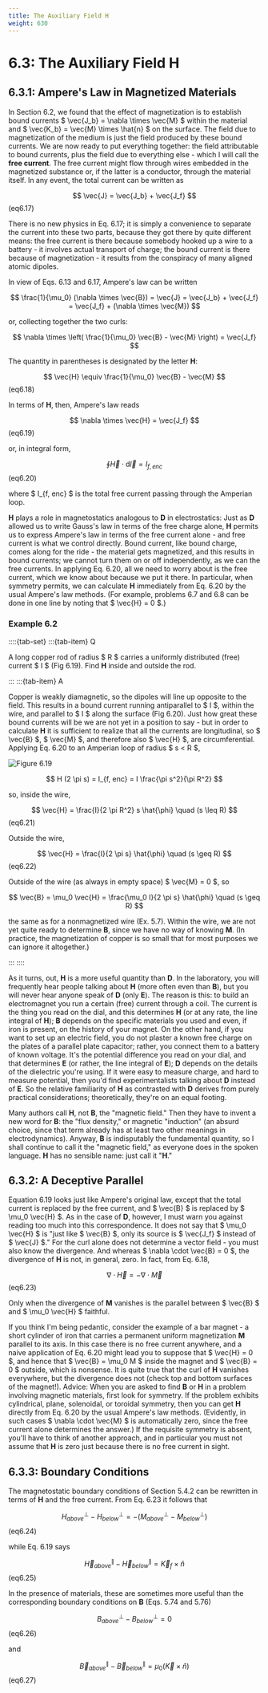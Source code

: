 ```yaml
---
title: The Auxiliary Field H
weight: 630
---
```



# 6.3: The Auxiliary Field H

## 6.3.1: Ampere's Law in Magnetized Materials

In Section 6.2, we found that the effect of magnetization is to establish bound currents $ \vec{J_b} = \nabla \times  \vec{M} $ within the material and $ \vec{K_b} = \vec{M} \times \hat{n} $ on the surface. The field due to magnetization of the medium is just the field produced by these bound currents. We are now ready to put everything together: the field attributable to bound currents, plus the field due to everything else - which I will call the __free current__. The free current might flow through wires embedded in the magnetized substance or, if the latter is a conductor, through the material itself. In any event, the total current can be written as

$$
\vec{J} = \vec{J_b} + \vec{J_f} 
$$ (eq6.17)


There is no new physics in Eq. 6.17; it is simply a convenience to separate the current into these two parts, because they got there by quite different means: the free current is there because somebody hooked up a wire to a battery - it involves actual transport of charge; the bound current is there because of magnetization - it results from the conspiracy of many aligned atomic dipoles. 

In view of Eqs. 6.13 and 6.17, Ampere's law can be written

$$
\frac{1}{\mu_0} (\nabla \times  \vec{B}) = \vec{J} = \vec{J_b} + \vec{J_f} = \vec{J_f} + (\nabla \times  \vec{M})
$$

or, collecting together the two curls:

$$
\nabla \times  \left( \frac{1}{\mu_0} \vec{B} - \vec{M} \right) = \vec{J_f}
$$

The quantity in parentheses is designated by the letter __H__:

$$
\vec{H} \equiv \frac{1}{\mu_0} \vec{B} - \vec{M} 
$$ (eq6.18)

In terms of __H__, then, Ampere's law reads

$$
\nabla \times  \vec{H} = \vec{J_f} 
$$ (eq6.19)

or, in integral form,

$$
\oint \vec{H} \cdot \mathrm{d} \vec{l} = I _{f, enc} 
$$ (eq6.20)

where $ I_{f, enc} $ is the total free current passing through the Amperian loop.

__H__ plays a role in magnetostatics analogous to __D__ in electrostatics: Just as __D__ allowed us to write Gauss's law in terms of the free charge alone, __H__ permits us to express Ampere's law in terms of the free current alone - and free current is what we control directly. Bound current, like bound charge, comes along for the ride - the material gets magnetized, and this results in bound currents; we cannot turn them on or off independently, as we can the free currents. In applying Eq. 6.20, all we need to worry about is the free current, which we know about because we put it there. In particular, when symmetry permits, we can calculate __H__ immediately from Eq. 6.20 by the usual Ampere's law methods. (For example, problems 6.7 and 6.8 can be done in one line by noting that $ \vec{H} = 0 $.)

### Example 6.2

::::{tab-set}
:::{tab-item} Q

A long copper rod of radius $ R $ carries a uniformly distributed (free) current $ I $ (Fig 6.19). Find __H__ inside and outside the rod.

:::
:::{tab-item} A

Copper is weakly diamagnetic, so the dipoles will line up opposite to the field. This results in a bound current running antiparallel to $ I $, within the wire, and parallel to $ I $ along the surface (Fig 6.20). Just how great these bound currents will be we are not yet in a position to say - but in order to calculate __H__ it is sufficient to realize that all the currents are longitudinal, so $ \vec{B} $, $ \vec{M} $, and therefore also $ \vec{H} $, are circumferential. Applying Eq. 6.20 to an Amperian loop of radius $ s < R $,

![Figure 6.19](../img/6.19.png)

$$
H (2 \pi s) = I_{f, enc} = I \frac{\pi s^2}{\pi R^2} 
$$

so, inside the wire,

$$
\vec{H} = \frac{I}{2 \pi R^2} s \hat{\phi} \quad (s \leq R)
$$ (eq6.21)

Outside the wire,

$$
\vec{H} = \frac{I}{2 \pi s} \hat{\phi} \quad (s \geq R) 
$$ (eq6.22)

Outside of the wire (as always in empty space) $ \vec{M} = 0 $, so

$$
\vec{B} = \mu_0 \vec{H} = \frac{\mu_0 I}{2 \pi s} \hat{\phi} \quad (s \geq R)
$$

the same as for a nonmagnetized wire (Ex. 5.7). Within the wire, we are not yet quite ready to determine __B__, since we have no way of knowing __M__. (In practice, the magnetization of copper is so small that for most purposes we can ignore it altogether.)


:::
::::


As it turns, out, __H__ is a more useful quantity than __D__. In the laboratory, you will frequently hear people talking about __H__ (more often even than __B__), but you will never hear anyone speak of __D__ (only __E__). The reason is this: to build an electromagnet you run a certain (free) current through a coil. The current is the thing you read on the dial, and this determines __H__ (or at any rate, the line integral of __H__); __B__ depends on the specific materials you used and even, if iron is present, on the history of your magnet. On the other hand, if you want to set up an electric field, you do not plaster a known free charge on the plates of a parallel plate capacitor; rather, you connect them to a battery of known voltage. It's the potential difference you read on your dial, and that determines __E__ (or rather, the line integral of __E__); __D__ depends on the details of the dielectric you're using. If it were easy to measure charge, and hard to measure potential, then you'd find experimentalists talking about __D__ instead of __E__. So the relative familiarity of __H__ as contrasted with __D__ derives from purely practical considerations; theoretically, they're on an equal footing.

Many authors call __H__, not __B__, the "magnetic field." Then they have to invent a new word for __B__: the "flux density," or magnetic "induction" (an absurd choice, since that term already has at least two other meanings in electrodynamics). Anyway, __B__ is indisputably the fundamental quantity, so I shall continue to call it the "magnetic field," as everyone does in the spoken language. __H__ has no sensible name: just call it "__H__." 

## 6.3.2: A Deceptive Parallel

Equation 6.19 looks just like Ampere's original law, except that the total current is replaced by the free current, and $ \vec{B} $ is replaced by $ \mu_0 \vec{H} $. As in the case of __D__, however, I must warn you against reading too much into this correspondence. It does not say that $ \mu_0 \vec{H} $ is "just like $ \vec{B} $, only its source is $ \vec{J_f} $ instead of $ \vec{J} $." For the curl alone does not determine a vector field - you must also know the divergence. And whereas $ \nabla \cdot  \vec{B} = 0 $, the divergence of __H__ is not, in general, zero. In fact, from Eq. 6.18,

$$
\nabla \cdot  \vec{H} = - \nabla \cdot  \vec{M} 
$$ (eq6.23)

Only when the divergence of __M__ vanishes is the parallel between $ \vec{B} $ and $ \mu_0 \vec{H} $ faithful.

If you think I'm being pedantic, consider the example of a bar magnet - a short cylinder of iron that carries a permanent uniform magnetization __M__ parallel to its axis. In this case there is no free current anywhere, and a naive application of Eq. 6.20 might lead you to suppose that $ \vec{H} = 0 $, and hence that $ \vec{B} = \mu_0 M $ inside the magnet and $ \vec{B} = 0 $ outside, which is nonsense. It is quite true that the curl of __H__ vanishes everywhere, but the divergence does not (check top and bottom surfaces of the magnet!). Advice: When you are asked to find __B__ or __H__ in a problem involving magnetic materials, first look for symmetry. If the problem exhibits cylindrical, plane, solenoidal, or toroidal symmetry, then you can get __H__ directly from Eq. 6.20 by the usual Ampere's law methods. (Evidently, in such cases $ \nabla \cdot  \vec{M} $ is automatically zero, since the free current alone determines the answer.) If the requisite symmetry is absent, you'll have to think of another approach, and in particular you must not assume that __H__ is zero just because there is no free current in sight.

## 6.3.3: Boundary Conditions

The magnetostatic boundary conditions of Section 5.4.2 can be rewritten in terms of __H__ and the free current. From Eq. 6.23 it follows that

$$
H_{above} ^\perp - H_{below} ^\perp = -(M_{above} ^\perp - M_{below} ^\perp) 
$$ (eq6.24)

while Eq. 6.19 says

$$
\vec{H}_{above} ^\parallel - \vec{H}_{below} ^\parallel = \vec{K}_f \times \hat{n} 
$$ (eq6.25)

In the presence of materials, these are sometimes more useful than the corresponding boundary conditions on __B__ (Eqs. 5.74 and 5.76)

$$
B_{above} ^\perp -  B_{below} ^\perp = 0 
$$ (eq6.26)

and

$$
\vec{B}_{above} ^\parallel - \vec{B}_{below} ^\parallel = \mu_0 (\vec{K} \times \hat{n} ) 
$$ (eq6.27)


